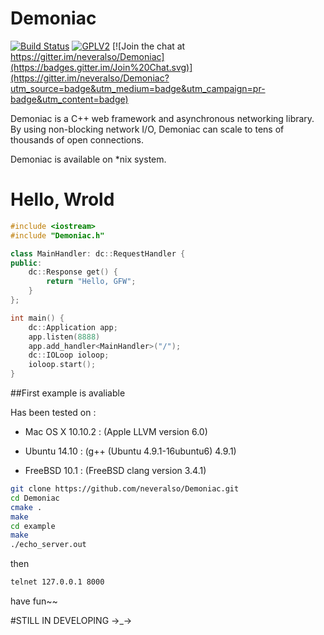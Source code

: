 # Demoniac

[![Build Status](https://travis-ci.org/neveralso/Demoniac.svg?branch=master)](https://travis-ci.org/neveralso/Demoniac)  [![GPLV2](https://img.shields.io/badge/License-GPLV2-brightgreen.svg)](http://www.gnu.org/licenses/gpl-2.0.html)  [![Join the chat at https://gitter.im/neveralso/Demoniac](https://badges.gitter.im/Join%20Chat.svg)](https://gitter.im/neveralso/Demoniac?utm_source=badge&utm_medium=badge&utm_campaign=pr-badge&utm_content=badge)

Demoniac is a C++ web framework and asynchronous networking library.
By using non-blocking network I/O,
Demoniac can scale to tens of thousands of open connections.

Demoniac is available on *nix system.


# Hello, Wrold

```c++
#include <iostream>
#include "Demoniac.h"

class MainHandler: dc::RequestHandler {
public:
	dc::Response get() {
		return "Hello, GFW";
	}
};

int main() {
	dc::Application app;
	app.listen(8888)
	app.add_handler<MainHandler>("/");
	dc::IOLoop ioloop;
	ioloop.start();
}
```


##First example is avaliable

Has been tested on :

- Mac OS X 10.10.2 : (Apple LLVM version 6.0)

- Ubuntu 14.10 : (g++ (Ubuntu 4.9.1-16ubuntu6) 4.9.1)

- FreeBSD 10.1 : (FreeBSD clang version 3.4.1)


```sh
git clone https://github.com/neveralso/Demoniac.git
cd Demoniac
cmake .
make
cd example
make
./echo_server.out
```

then

```sh
telnet 127.0.0.1 8000
```

have fun~~

#STILL IN DEVELOPING →_→
